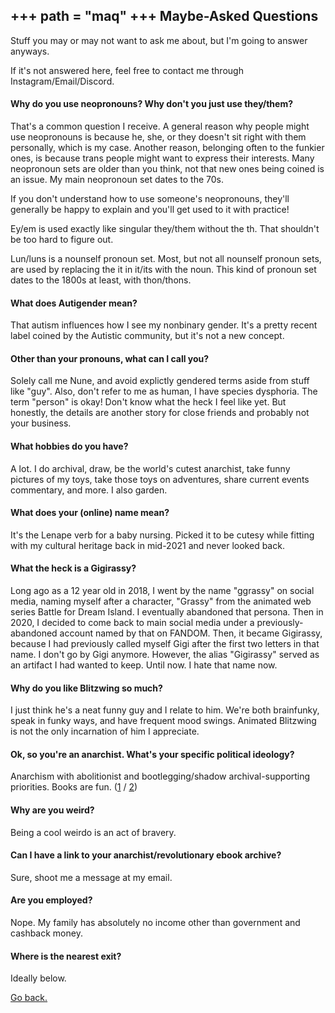 +++
path = "maq"
+++
Maybe-Asked Questions
---------------------

Stuff you may or may not want to ask me about, but I'm going to answer anyways.

If it's not answered here, feel free to contact me through Instagram/Email/Discord.

#### Why do you use neopronouns? Why don't you just use they/them?

That's a common question I receive. A general reason why people might use neopronouns is because he, she, or they doesn't sit right with them personally, which is my case. Another reason, belonging often to the funkier ones, is because trans people might want to express their interests. Many neopronoun sets are older than you think, not that new ones being coined is an issue. My main neopronoun set dates to the 70s.

If you don't understand how to use someone's neopronouns, they'll generally be happy to explain and you'll get used to it with practice!

Ey/em is used exactly like singular they/them without the th. That shouldn't be too hard to figure out.

Lun/luns is a nounself pronoun set. Most, but not all nounself pronoun sets, are used by replacing the it in it/its with the noun. This kind of pronoun set dates to the 1800s at least, with thon/thons.

#### What does Autigender mean?

That autism influences how I see my nonbinary gender. It's a pretty recent label coined by the Autistic community, but it's not a new concept.

#### Other than your pronouns, what can I call you?

Solely call me Nune, and avoid explictly gendered terms aside from stuff like "guy". Also, don't refer to me as human, I have species dysphoria. The term "person" is okay! Don't know what the heck I feel like yet. But honestly, the details are another story for close friends and probably not your business.

#### What hobbies do you have?

A lot. I do archival, draw, be the world's cutest anarchist, take funny pictures of my toys, take those toys on adventures, share current events commentary, and more. I also garden.

#### What does your (online) name mean?

It's the Lenape verb for a baby nursing. Picked it to be cutesy while fitting with my cultural heritage back in mid-2021 and never looked back.

#### What the heck is a Gigirassy?

Long ago as a 12 year old in 2018, I went by the name "ggrassy" on social media, naming myself after a character, "Grassy" from the animated web series Battle for Dream Island. I eventually abandoned that persona. Then in 2020, I decided to come back to main social media under a previously-abandoned account named by that on FANDOM. Then, it became Gigirassy, because I had previously called myself Gigi after the first two letters in that name. I don't go by Gigi anymore. However, the alias "Gigirassy" served as an artifact I had wanted to keep. Until now. I hate that name now.

#### Why do you like Blitzwing so much?

I just think he's a neat funny guy and I relate to him. We're both brainfunky, speak in funky ways, and have frequent mood swings. Animated Blitzwing is not the only incarnation of him I appreciate.

#### Ok, so you're an anarchist. What's your specific political ideology?

Anarchism with abolitionist and bootlegging/shadow archival-supporting priorities. Books are fun. ([1](https://theanarchistlibrary.org/mirror/a/ay/angela-y-davis-are-prisons-obsolete.pdf) / [2](https://cdn.nakamotoinstitute.org/docs/against-intellectual-monopoly.pdf))

#### Why are you weird?

Being a cool weirdo is an act of bravery.

#### Can I have a link to your anarchist/revolutionary ebook archive?

Sure, shoot me a message at my email.

#### Are you employed?

Nope. My family has absolutely no income other than government and cashback money.

#### Where is the nearest exit?

Ideally below.

[Go back.](/)
